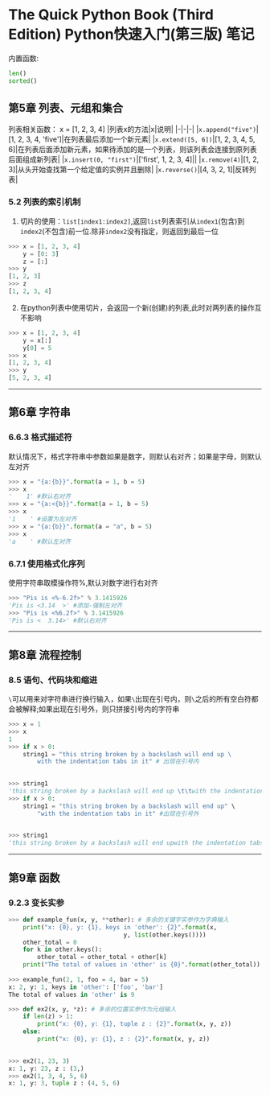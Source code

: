 # The Quick Python Book (Third Edition) Python快速入门(第三版) 笔记

内置函数:

```Python
len()
sorted()
```

## 第5章 列表、元组和集合

列表相关函数：
x = [1, 2, 3, 4]
|列表x的方法|x|说明|
|-|-|-|
|`x.append("five")`|[1, 2, 3, 4, 'five']|在列表最后添加一个新元素|
|`x.extend([5, 6])`|[1, 2, 3, 4, 5, 6]|在列表后面添加新元素，如果待添加的是一个列表，则该列表会连接到原列表后面组成新列表|
|`x.insert(0, "first")`|['first', 1, 2, 3, 4]||
|`x.remove(4)`|[1, 2, 3]|从头开始查找第一个给定值的实例并且删除|
|`x.reverse()`|[4, 3, 2, 1]|反转列表|

### 5.2 列表的索引机制

1. 切片的使用：`list[index1:index2]`,返回`list`列表索引从`index1`(包含)到`index2`(不包含)前一位.除非`index2`没有指定，则返回到最后一位

```Python
>>> x = [1, 2, 3, 4]
    y = [0: 3]
    z = [:]
>>> y
[1, 2, 3]
>>> z
[1, 2, 3, 4]
```

2. 在python列表中使用切片，会返回一个新(创建)的列表,此时对两列表的操作互不影响

```Python
>>> x = [1, 2, 3, 4]
    y = x[:]
    y[0] = 5
>>> x
[1, 2, 3, 4]
>>> y
[5, 2, 3, 4]
```

---

## 第6章 字符串

### 6.6.3 格式描述符

默认情况下，格式字符串中参数如果是数字，则默认右对齐；如果是字母，则默认左对齐

```python
>>> x = "{a:{b}}".format(a = 1, b = 5)
>>> x
'    1' #默认右对齐
>>> x = "{a:<{b}}".format(a = 1, b = 5)
>>> x
'1    ' #设置为左对齐
>>> x = "{a:{b}}".format(a = "a", b = 5)
>>> x
'a    ' #默认左对齐
```

### 6.7.1 使用格式化序列

使用字符串取模操作符%,默认对数字进行右对齐

```python
>>> "Pis is <%-6.2f>" % 3.1415926
'Pis is <3.14  >' #添加-强制左对齐
>>> "Pis is <%6.2f>" % 3.1415926
'Pis is <  3.14>' #默认右对齐
```

---
## 第8章 流程控制

### 8.5 语句、代码块和缩进
`\`可以用来对字符串进行换行输入，如果`\`出现在引号内，则`\`之后的所有空白符都会被解释;如果出现在引号外，则只拼接引号内的字符串

```python
>>> x = 1
>>> x
1
>>> if x > 0: 
	string1 = "this string broken by a backslash will end up \
		with the indentation tabs in it" # 出现在引号内

	
>>> string1
'this string broken by a backslash will end up \t\twith the indentation tabs in it'
>>> if x > 0:
	string1 = "this string broken by a backslash will end up" \
		"with the indentation tabs in it" #出现在引号外

	
>>> string1
'this string broken by a backslash will end upwith the indentation tabs in it'
```

---

## 第9章 函数

### 9.2.3 变长实参

```python
>>> def example_fun(x, y, **other): # 多余的关键字实参作为字典输入
	print("x: {0}, y: {1}, keys in 'other': {2}".format(x,
							    y, list(other.keys())))
	other_total = 0
	for k in other.keys():
		other_total = other_total + other[k]
	print("The total of values in 'other' is {0}".format(other_total))
    
>>> example_fun(2, 1, foo = 4, bar = 5)
x: 2, y: 1, keys in 'other': ['foo', 'bar']
The total of values in 'other' is 9

>>> def ex2(x, y, *z): # 多余的位置实参作为元组输入
	if len(z) > 1:
		print("x: {0}, y: {1}, tuple z : {2}".format(x, y, z))
	else:
		print("x: {0}, y: {1}, z : {2}".format(x, y, z))

		
>>> ex2(1, 23, 3)
x: 1, y: 23, z : (3,)
>>> ex2(1, 3, 4, 5, 6)
x: 1, y: 3, tuple z : (4, 5, 6)
```